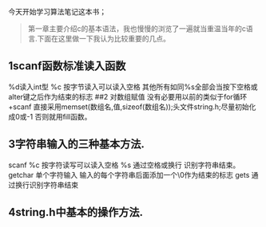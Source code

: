 今天开始学习算法笔记这本书；
>第一章主要介绍c的基本语法，我也慢慢的浏览了一遍就当重温当年的c语言.下面在这里做一下我认为比较重要的几点。
## 1scanf函数标准读入函数 
  %d读入int型 %c 按字节读入可以读入空格 其他所有如同%s全部会当按下空格或alter键之后作为结束的标志
##2 对数组赋值 没有必要用以前的类似于for循环+scanf 直接采用memset(数组名,值,sizeof(数组名));头文件string.h;尽量初始化成0或-1 否则就用fill函数。
## 3字符串输入的三种基本方法.
  scanf %c 按字符读写可以读入空格 %s 通过空格或换行 识别字符串结束。
  getchar 单个字符输入  输入的每个字符串后面添加一个\0作为结束的标志
  gets 通过换行识别字符串结束
## 4string.h中基本的操作方法.
